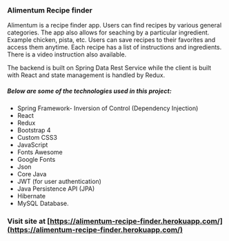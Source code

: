 ### Alimentum Recipe finder
Alimentum is a recipe finder app. Users can find recipes by various general categories. 
The app also allows for seaching by a particular ingredient. Example chicken, pista, etc. 
Users can save recipes to their favorites and access them anytime. Each recipe has 
a list of instructions and ingredients. There is a video instruction also available.

The backend is built on Spring Data Rest Service while the client is built with
React and state management is handled by Redux.

##### Below are some of the technologies used in this project:
* Spring Framework- Inversion of Control (Dependency Injection)
* React
* Redux
* Bootstrap 4
* Custom CSS3
* JavaScript
* Fonts Awesome
* Google Fonts
* Json
* Core Java
* JWT (for user authentication)
* Java Persistence API (JPA)
* Hibernate
* MySQL Database.

### Visit site at [https://alimentum-recipe-finder.herokuapp.com/](https://alimentum-recipe-finder.herokuapp.com/)